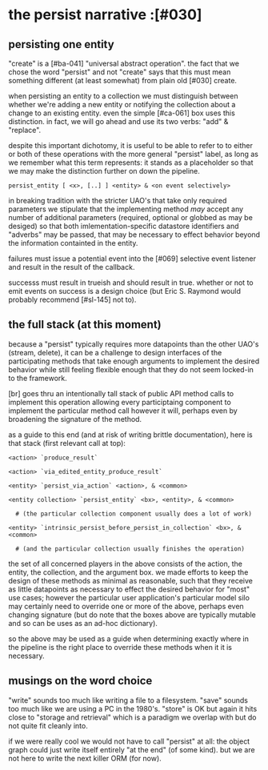 # the persist narrative :[#030]

## persisting one entity

"create" is a [#ba-041] "universal abstract operation". the fact that
we chose the word "persist" and not "create" says that this must mean
something different (at least somewhat) from plain old [#030] create.

when persisting an entity to a collection we must distinguish between
whether we're adding a new entity or notifying the collection about a
change to an existing entity. even the simple [#ca-061] box uses this
distinction. in fact, we will go ahead and use its two verbs: "add" &
"replace".

despite this important dichotomy, it is useful to be able to refer to
to either or both of these operations with the more general "persist"
label, as long as we remember what this term represents: it stands as
a placeholder so that we may make the distinction further on down the
pipeline.


    persist_entity [ <x>, [..] ] <entity> & <on event selectively>


in breaking tradition with the stricter UAO's that take only required
parameters we stipulate that the implementing method *may* accept any
number of additional parameters (required, optional or globbed as may
be desiged) so that both imlementation-specific datastore identifiers
and "adverbs" may be passed, that may be necessary to effect behavior
beyond the information containted in the entity.

failures must issue a potential event into the [#069] selective event
listener and result in the result of the callback.

successs must result in trueish and should result in true. whether or
not to emit events on success is a design choice (but Eric S. Raymond
would probably recommend [#sl-145] not to).




## the full stack (at this moment)

because a "persist" typically requires more datapoints than the other
UAO's (stream, delete), it can be a challenge to design interfaces of
the participating methods that take enough arguments to implement the
desired behavior while still feeling flexible enough that they do not
seem locked-in to the framework.

[br] goes thru an intentionally tall stack of public API method calls
to implement this operation allowing every participtaing component to
implement the particular method call however it will, perhaps even by
broadening the signature of the method.

as a guide to this end (and at risk of writing brittle documentation),
here is that stack (first relevant call at top):


    <action> `produce_result`

    <action> `via_edited_entity_produce_result`

    <entity> `persist_via_action` <action>, & <common>

    <entity collection> `persist_entity` <bx>, <entity>, & <common>

      # (the particular collection component usually does a lot of work)

    <entity> `intrinsic_persist_before_persist_in_collection` <bx>, & <common>

      # (and the particular collection usually finishes the operation)



the set of all concerned players in the above consists of the action,
the entity, the collection, and the argument box. we made efforts to
keep the design of these methods as minimal as reasonable, such that
they receive as little datapoints as necessary to effect the desired
behavior for "most" use cases; however the particular user application's
particular model silo may certainly need to override one or more of
the above, perhaps even changing signature (but do note that the boxes
above are typically mutable and so can be uses as an ad-hoc dictionary).

so the above may be used as a guide when determining exactly where in
the pipeline is the right place to override these methods when it it is
necessary.




## musings on the word choice

"write" sounds too much like writing a file to a filesystem. "save"
sounds too much like we are using a PC in the 1980's. "store" is OK but
again it hits close to "storage and retrieval" which is a paradigm we
overlap with but do not quite fit cleanly into.

if we were really cool we would not have to call "persist" at all: the
object graph could just write itself entirely "at the end" (of some
kind). but we are not here to write the next killer ORM (for now).
